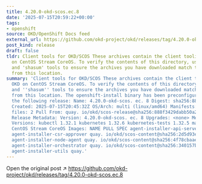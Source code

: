 ```yaml
---
title: 4.20.0-okd-scos.ec.8
date: '2025-07-15T20:59:22+00:00'
tags:
- openshift
source: OKD/OpenShift Docs feed
external_url: https://github.com/okd-project/okd/releases/tag/4.20.0-okd-scos.ec.8
post_kind: release
draft: false
tldr: Client tools for OKD/SCOS These archives contain the client tooling for OKD
  on CentOS Stream CoreOS. To verify the contents of this directory, use the 'gpg'
  and 'shasum' tools to ensure the archives you have downloaded match those published
  from this location.
summary: 'Client tools for OKD/SCOS These archives contain the client tooling for
  OKD on CentOS Stream CoreOS. To verify the contents of this directory, use the ''gpg''
  and ''shasum'' tools to ensure the archives you have downloaded match those published
  from this location. The openshift-install binary has been preconfigured to install
  the following release: Name: 4.20.0-okd-scos. ec. 8 Digest: sha256:888f3429dabb50a2901bb79e37a5d6f20eb93b24191a99442c75aaaf728e9627
  Created: 2025-07-15T20:45:32Z OS/Arch: multi (linux/amd64) Manifests: 778 Metadata
  files: 2 Pull From: quay. io/okd/scos-release@sha256:888f3429dabb50a2901bb79e37a5d6f20eb93b24191a99442c75aaaf728e9627
  Release Metadata: Version: 4.20.0-okd-scos. ec. 8 Upgrades: <none> Metadata: Component
  Versions: kubectl 1.32.1 kubernetes 1.32.6 kubernetes-tests 1.32.5 machine-os 10.0.20250713-0
  CentOS Stream CoreOS Images: NAME PULL SPEC agent-installer-api-server quay. io/okd/scos-content@sha256:1b744eea9db519c11ee232f13b003069f6eb6b049b8ab2bc2a09623355f2f0ef
  agent-installer-csr-approver quay. io/okd/scos-content@sha256:2d5d93eb56f7b54aec7fefd7e96f63e9236605e1034d0f4463aac8fc1e1348f1
  agent-installer-node-agent quay. io/okd/scos-content@sha256:4f78cbaae0edbc31a57c8cabd45abbd03b8e728d4b6d935813b0ed6db99ac1ec
  agent-installer-orchestrator quay. io/okd/scos-content@sha256:340157b1f458d545a5b07959949ff90c034eb5463e84405312fe4f2be90584fb
  agent-installer-utils quay.'
---
```

Open the original post ↗ https://github.com/okd-project/okd/releases/tag/4.20.0-okd-scos.ec.8
